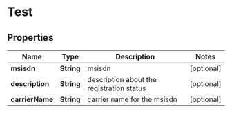 
# Test

## Properties
Name | Type | Description | Notes
------------ | ------------- | ------------- | -------------
**msisdn** | **String** | msisdn |  [optional]
**description** | **String** | description about the registration status |  [optional]
**carrierName** | **String** | carrier name for the msisdn |  [optional]



